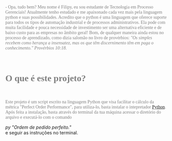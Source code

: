 <html>
<p style="color:grey; font-family:verdana;">- Opa, tudo bem? Meu nome é Filipy, eu sou estudante de Tecnologia em Processo Gerenciais! Atualmente tenho estudado e me apaixonado cada vez mais pela linguagem python e suas possibilidades. Acredito que o python é uma linguagem que oferece suporte para todos os tipos de automação industrial e de processos administrativos.
Ela pode com muita facilidade e pouca necessidade de investimento ser uma alternativa eficiente e de baixo custo para as empresas no âmbito geral!
Bom, de qualquer maneira ainda estou no processo de aprendizado, como dizia salomão no livro de provérbios: <i>"Os simples recebem como herança a insensatez,
  mas os que têm discernimento têm em paga o conhecimento." Provérbios 10:18.</i></p><br>
  
 <h1 style="color:grey; font-family:verdana;">
   O que é este projeto?
  </h1><br>
  
  <p style="color:grey; font-family:verdana;">Este projeto é um script escrito na linguagem Python que visa facilitar o cálculo da métrica "Perfect Order Performance", para utiliza-lo, basta instalar o intepretador <a href="https://www.python.org/downloads/">Python</a>. Após feita a instalação, basta através do terminal da tua máquina acessar o diretório do arquivo e executá-lo com o comando <address> py "Ordem de pedido perfeito." </address> e seguir as instruções no terminal.</p>

</html>
